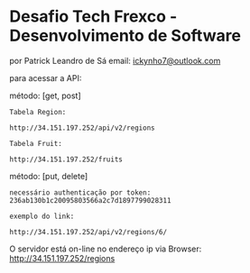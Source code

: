# Desafio Tech Frexco - Desenvolvimento de Software

por Patrick Leandro de Sá
email: ickynho7@outlook.com



para acessar a API:

 
método: [get, post]   

    Tabela Region: 

    http://34.151.197.252/api/v2/regions
  
    Tabela Fruit:
    
    http://34.151.197.252/fruits
 

método: [put, delete]

    necessário authenticação por token:
    236ab130b1c20095803566a2c7d1897799028311

    exemplo do link:

    http://34.151.197.252/api/v2/regions/6/




O servidor está on-line no endereço ip via Browser:
http://34.151.197.252/regions

